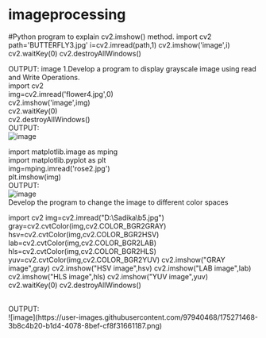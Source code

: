 # imageprocessing
#Python program to explain cv2.imshow() method.
import cv2
path='BUTTERFLY3.jpg'
i=cv2.imread(path,1)
cv2.imshow('image',i)
cv2.waitKey(0)
cv2.destroyAllWindows()

OUTPUT:
image
1.Develop a program to display grayscale image using read and Write Operations.
<br>
import cv2 <br>
img=cv2.imread('flower4.jpg',0) <br>
cv2.imshow('image',img)<br>
cv2.waitKey(0)<br>
cv2.destroyAllWindows()<br>
OUTPUT:<br>
![image](https://user-images.githubusercontent.com/97940468/175270926-d16f09bc-6f52-4e13-8315-2f468bbe937d.png)
<br>

import matplotlib.image as mping <br>
import matplotlib.pyplot as plt <br>
img=mping.imread('rose2.jpg') <br>
plt.imshow(img) <br>
OUTPUT:<br>
![image](https://user-images.githubusercontent.com/97940468/175273562-5e5c9e46-c75a-424f-9831-ced1e9dc57bf.png)
<br>
Develop the program to change the image to different color spaces
<br>

import cv2 
img=cv2.imread("D:\Sadika\\b5.jpg")
gray=cv2.cvtColor(img,cv2.COLOR_BGR2GRAY)
hsv=cv2.cvtColor(img,cv2.COLOR_BGR2HSV)
lab=cv2.cvtColor(img,cv2.COLOR_BGR2LAB)
hls=cv2.cvtColor(img,cv2.COLOR_BGR2HLS)
yuv=cv2.cvtColor(img,cv2.COLOR_BGR2YUV)
cv2.imshow("GRAY image",gray)
cv2.imshow("HSV image",hsv)
cv2.imshow("LAB image",lab)
cv2.imshow("HLS image",hls)
cv2.imshow("YUV image",yuv)
cv2.waitKey(0)
cv2.destroyAllWindows()

<br>
OUTPUT:
<br>
![image](https://user-images.githubusercontent.com/97940468/175271468-3b8c4b20-b1d4-4078-8bef-cf8f31661187.png)


<br>



